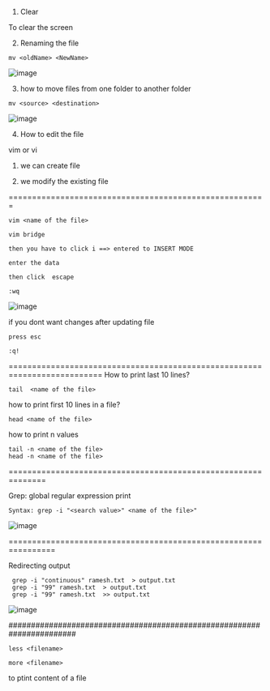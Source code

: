 1. Clear

To clear the screen

2. Renaming the file

``` mv <oldName> <NewName> ```

![image](https://github.com/rameshkalluri/introduction/assets/22189360/01c30379-247f-437f-a443-53d6ad8b3e92)

3. how to move files from one folder to another folder

``` mv <source> <destination> ```

![image](https://github.com/rameshkalluri/introduction/assets/22189360/4f452a7f-89b7-4fb9-9e71-530fe0905730)

4. How to edit the file

vim or vi 

1. we can create file
   
2. we modify the existing file
   
=======================================================
```
vim <name of the file>

vim bridge

then you have to click i ==> entered to INSERT MODE

enter the data

then click  escape

:wq
```
![image](https://github.com/rameshkalluri/introduction/assets/22189360/89528b0a-1e53-4c4c-b68d-857dce9dad1e)

if you dont want changes after updating file 

```
press esc

:q!

```
==========================================================================
How to print last 10 lines?

```
tail  <name of the file>
```

how to print first 10 lines in a file?

```
head <name of the file>
```
how to print n values

```
tail -n <name of the file>
head -n <name of the file>
```
==============================================================

Grep: global regular expression print

``` Syntax: grep -i "<search value>" <name of the file>" ```

![image](https://github.com/rameshkalluri/introduction/assets/22189360/5578c982-9389-4827-a1d0-78ef0c6c9265)

================================================================

Redirecting output

```
 grep -i "continuous" ramesh.txt  > output.txt
 grep -i "99" ramesh.txt  > output.txt
 grep -i "99" ramesh.txt  >> output.txt
```

![image](https://github.com/rameshkalluri/introduction/assets/22189360/3723077b-427d-4f45-89a8-c42c330662f2)

#######################################################################

```
less <filename>

more <filename>
```
to ptint content of a file






